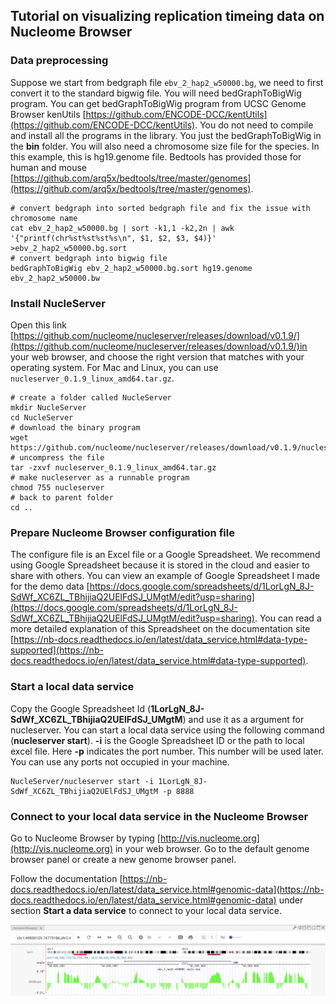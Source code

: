 
## Tutorial on visualizing replication timeing data on Nucleome Browser

### Data preprocessing

Suppose we start from bedgraph file `ebv_2_hap2_w50000.bg`, we need to first convert it to the standard bigwig file. You will need bedGraphToBigWig program. You can get bedGraphToBigWig program from UCSC Genome Browser kenUtils [https://github.com/ENCODE-DCC/kentUtils](https://github.com/ENCODE-DCC/kentUtils). You do not need to compile and install all the programs in the library. You just the bedGraphToBigWig in the **bin** folder. You will also need a chromosome size file for the species. In this example, this is hg19.genome file. Bedtools has provided those for human and mouse [https://github.com/arq5x/bedtools/tree/master/genomes](https://github.com/arq5x/bedtools/tree/master/genomes).

```
# convert bedgraph into sorted bedgraph file and fix the issue with chromosome name
cat ebv_2_hap2_w50000.bg | sort -k1,1 -k2,2n | awk '{"printf(chr%st%st%st%s\n", $1, $2, $3, $4)}' >ebv_2_hap2_w50000.bg.sort
# convert bedgraph into bigwig file
bedGraphToBigWig ebv_2_hap2_w50000.bg.sort hg19.genome ebv_2_hap2_w50000.bw
```

### Install NucleServer
Open this link [https://github.com/nucleome/nucleserver/releases/download/v0.1.9/](https://github.com/nucleome/nucleserver/releases/download/v0.1.9/)in your web browser, and choose the right version that matches with your operating system. For Mac and Linux, you can use `nucleserver_0.1.9_linux_amd64.tar.gz`. 

```
# create a folder called NucleServer
mkdir NucleServer
cd NucleServer
# download the binary program 
wget https://github.com/nucleome/nucleserver/releases/download/v0.1.9/nucleserver_0.1.9_linux_amd64.tar.gz
# uncompress the file
tar -zxvf nucleserver_0.1.9_linux_amd64.tar.gz 
# make nucleserver as a runnable program
chmod 755 nucleserver
# back to parent folder
cd ..
```

### Prepare Nucleome Browser configuration file
The configure file is an Excel file or a Google Spreadsheet. We recommend using Google Spreadsheet because it is stored in the cloud and easier to share with others. You can view an example of Google Spreadsheet I made for the demo data [https://docs.google.com/spreadsheets/d/1LorLgN_8J-SdWf_XC6ZL_TBhijiaQ2UElFdSJ_UMgtM/edit?usp=sharing](https://docs.google.com/spreadsheets/d/1LorLgN_8J-SdWf_XC6ZL_TBhijiaQ2UElFdSJ_UMgtM/edit?usp=sharing). You can read a more detailed explanation of this Spreadsheet on the documentation site [https://nb-docs.readthedocs.io/en/latest/data_service.html#data-type-supported](https://nb-docs.readthedocs.io/en/latest/data_service.html#data-type-supported).

### Start a local data service
Copy the Google Spreadsheet Id (**1LorLgN_8J-SdWf_XC6ZL_TBhijiaQ2UElFdSJ_UMgtM**) and use it as a argument for nucleserver. You can start a local data service using the following command (**nucleserver start**). **-i** is the Google Spreadsheet ID or the path to local excel file. Here **-p** indicates the port number. This number will be used later. You can use any ports not occupied in your machine.
```
NucleServer/nucleserver start -i 1LorLgN_8J-SdWf_XC6ZL_TBhijiaQ2UElFdSJ_UMgtM -p 8888
```

### Connect to your local data service in the Nucleome Browser
Go to Nucleome Browser by typing [http://vis.nucleome.org](http://vis.nucleome.org) in your web browser. Go to the default genome browser panel or create a new genome browser panel.

Follow the documentation [https://nb-docs.readthedocs.io/en/latest/data_service.html#genomic-data](https://nb-docs.readthedocs.io/en/latest/data_service.html#genomic-data) under section **Start a data service** to connect to your local data service. 

![Visualizing replication timing data on Nucleome Browser](img/NB_screenshot.jpg)
